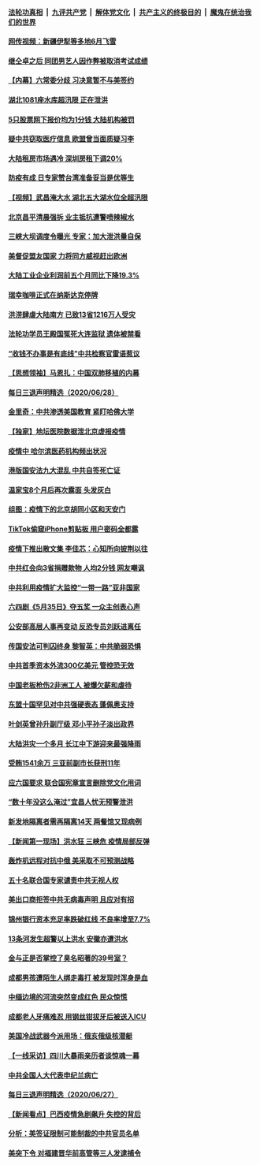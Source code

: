 ####  [法轮功真相](../../../../basic/blob/master/README.md?t=06292131) &nbsp;|&nbsp; [九评共产党](../../../../9ping.md/blob/master/README.md?t=06292131) &nbsp;|&nbsp; [解体党文化](../../../../jtdwh.md/blob/master/README.md?t=06292131)  &nbsp;|&nbsp; [共产主义的终极目的](../../../../gczydzjmd.md/blob/master/README.md?t=06292131) &nbsp;|&nbsp; [魔鬼在统治我们的世界](../../../../mgztzwmdsj.md/blob/master/README.md?t=06292131) 

#### [网传视频：新疆伊犁等多地6月飞雪](../pages/nsc413/n12219389.md?t=06292131) 

#### [继仝卓之后 同团男艺人因作弊被取消考试成绩](../pages/nsc413/n12219363.md?t=06292131) 

#### [【内幕】六常委分歧 习决意暂不与美签约](../pages/nsc413/n12216091.md?t=06292131) 


#### [湖北1081座水库超汛限 正在泄洪](../pages/nsc413/n12219260.md?t=06292131) 

#### [5只股票网下报价均为1分钱 大陆机构被罚](../pages/nsc413/n12219234.md?t=06292131) 

#### [疑中共窃取医疗信息 欧盟曾当面质疑习李](../pages/nsc413/n12219204.md?t=06292131) 

#### [大陆租房市场遇冷 深圳房租下调20%](../pages/nsc413/n12218903.md?t=06292131) 

#### [防疫有成 日专家赞台湾准备妥当是优等生](../pages/nsc413/n12219125.md?t=06292131) 

#### [【视频】武昌淹大水 湖北五大湖水位全超汛限](../pages/nsc413/n12218675.md?t=06292131) 

#### [北京昌平清晨强拆 业主抵抗遭警喷辣椒水](../pages/nsc413/n12219118.md?t=06292131) 

#### [三峡大坝调度令曝光 专家：加大泄洪量自保](../pages/nsc413/n12219017.md?t=06292131) 

#### [美督促盟友国家 力将同方威视赶出欧洲](../pages/nsc413/n12217695.md?t=06292131) 

#### [大陆工业企业利润前五个月同比下降19.3%](../pages/nsc413/n12218150.md?t=06292131) 

#### [瑞幸咖啡正式在纳斯达克停牌](../pages/nsc413/n12218587.md?t=06292131) 

#### [洪涝肆虐大陆南方 已致13省1216万人受灾](../pages/nsc413/n12218537.md?t=06292131) 

#### [法轮功学员王殿国冤死大连监狱 遗体被禁看](../pages/nsc413/n12217262.md?t=06292131) 

#### [“收钱不办事是有底线”中共检察官雷语惹议](../pages/nsc413/n12218072.md?t=06292131) 

#### [【思想领袖】马恩扎：中国双肺移植的内幕](../pages/nsc413/n12047397.md?t=06292131) 

#### [每日三退声明精选（2020/06/28）](../pages/nsc413/n12218231.md?t=06292131) 

#### [金里奇：中共渗透美国教育 紧盯哈佛大学](../pages/nsc413/n12217783.md?t=06292131) 

#### [【独家】地坛医院数据泄北京虚报疫情](../pages/nsc413/n12217892.md?t=06292131) 

#### [疫情中 哈尔滨医药机构频出状况](../pages/nsc413/n12217881.md?t=06292131) 

#### [港版国安法九大混乱 中共自签死亡证](../pages/nsc413/n12218021.md?t=06292131) 

#### [温家宝8个月后再次露面 头发灰白](../pages/nsc413/n12217673.md?t=06292131) 

#### [组图：疫情下的北京胡同小区和天安门](../pages/nsc413/n12217618.md?t=06292131) 

#### [TikTok偷窥iPhone剪贴板 用户密码全都露](../pages/nsc413/n12217947.md?t=06292131) 

#### [疫情下推出散文集 李佳芯：心知所向披荆以往](../pages/nsc413/n12217756.md?t=06292131) 

#### [中共红会向3省捐赠款物 人均2分钱 网友嘲讽](../pages/nsc413/n12217937.md?t=06292131) 

#### [中共利用疫情扩大监控“一带一路”亚非国家](../pages/nsc413/n12217773.md?t=06292131) 

#### [六四剧《5月35日》夺五奖 一众主创表心声](../pages/nsc413/n12217693.md?t=06292131) 

#### [公安部高层人事再变动 反恐专员刘跃进离任](../pages/nsc413/n12217567.md?t=06292131) 

#### [传国安法可判囚终身 黎智英：中共脆弱恐惧](../pages/nsc413/n12217544.md?t=06292131) 

#### [中共首季资本外流300亿美元 管控恐无效](../pages/nsc413/n12217543.md?t=06292131) 

#### [中国老板枪伤2非洲工人 被爆欠薪和虐待](../pages/nsc413/n12217591.md?t=06292131) 

#### [东盟十国罕见对中共强硬表态 蓬佩奥支持](../pages/nsc413/n12217571.md?t=06292131) 

#### [叶剑英曾孙升副厅级 邓小平孙子淡出政界](../pages/nsc413/n12217528.md?t=06292131) 

#### [大陆洪灾一个多月 长江中下游迎来最强降雨](../pages/nsc413/n12217383.md?t=06292131) 

#### [受贿1541余万 三亚前副市长获刑11年](../pages/nsc413/n12217377.md?t=06292131) 

#### [应六国要求 联合国宪章宣言删除党文化用词](../pages/nsc413/n12217477.md?t=06292131) 

#### [“数十年没这么淹过”宜昌人忧无预警泄洪](../pages/nsc413/n12217308.md?t=06292131) 

#### [新发地隔离者需再隔离14天 两餐馆又现病例](../pages/nsc413/n12217275.md?t=06292131) 

#### [【新闻第一现场】洪水狂 三峡危 疫情局部反弹](../pages/nsc413/n12217350.md?t=06292131) 

#### [轰炸机远程对抗中俄 美采取不可预测战略](../pages/nsc413/n12205278.md?t=06292131) 

#### [五十名联合国专家谴责中共无视人权](../pages/nsc413/n12217295.md?t=06292131) 

#### [美出口商拒签中共无病毒声明 且应对有招](../pages/nsc413/n12216909.md?t=06292131) 


#### [锦州银行资本充足率跌破红线 不良率增至7.7%](../pages/nsc413/n12216962.md?t=06292131) 

#### [13条河发生超警以上洪水 安徽亦遭洪水](../pages/nsc413/n12217188.md?t=06292131) 

#### [金与正是否掌控了臭名昭著的39号室？](../pages/nsc413/n12217251.md?t=06292131) 

#### [成都男孩遭陌生人绑走毒打 被发现时浑身是血](../pages/nsc413/n12217083.md?t=06292131) 

#### [中缅边境的河流突然变成红色 民众惊慌](../pages/nsc413/n12217057.md?t=06292131) 

#### [成都老人牙痛难忍 用钢丝钳拔牙后被送入ICU](../pages/nsc413/n12217021.md?t=06292131) 

#### [美国冷战武器今派用场：俄亥俄级核潜艇](../pages/nsc413/n12216507.md?t=06292131) 

#### [【一线采访】四川大暴雨亲历者谈惊魂一幕](../pages/nsc413/n12216420.md?t=06292131) 

#### [中共全国人大代表申纪兰病亡](../pages/nsc413/n12216895.md?t=06292131) 

#### [每日三退声明精选（2020/06/27）](../pages/nsc413/n12216833.md?t=06292131) 

#### [【新闻看点】巴西疫情急剧飙升 失控的背后](../pages/nsc413/n12216291.md?t=06292131) 

#### [分析：美签证限制可能制裁的中共官员名单](../pages/nsc413/n12216563.md?t=06292131) 

#### [美突下令 对福建晋华前高管等三人发逮捕令](../pages/nsc413/n12216296.md?t=06292131) 

